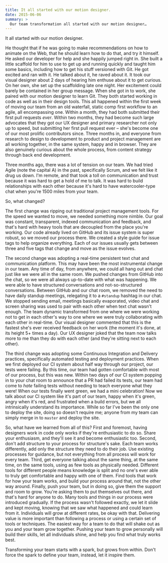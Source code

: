 ```yaml
---
title: It all started with our motion designer.
date: 2015-06-06
summary: >
  Our team transformation all started with our motion designer…
---
```


It all started with our motion designer.

He thought that if he was going to make recommendations on how to animate on the Web, that he should learn how to do that, and try it himself. He asked our developer for help and she happily jumped right in. She built a little scaffold for him to use to get up and running quickly and taught him some basics, including how to get his stuff versioned with Git. He got excited and ran with it. He talked about it, he raved about it. It took our visual designer about 2 days of hearing him enthuse about it to get curious. On her own, she set up the scaffolding late one night. Her excitement could barely be contained in her group message. When she got in to work, she paired with our motion designer to learn Git. They both started working in code as well as in their design tools. This all happened within the first week of moving our team from an old waterfall, static comp first workflow to an agile, all encompassing one. Within a month, they had both submitted their first pull requests _ever_. Within two months, they had become such large advocates that they got our UX designer and primary researcher not only up to speed, but submitting her first pull request ever – she's become one of our most prolific contributors since. Three months in, and everyone from research to design to development to product and project management are all working together, in the same system, happy and in browser. They are also genuinely curious about the whole process, from content strategy through back end development.

Three months ago, there was a lot of tension on our team. We had tried Agile (note the capital A) in the past, specifically Scrum, and we felt like it drug us down. I'm remote, and that took a toll on communication and trust because it was hard to get a hold of me to talk. It was hard to build relationships with each other because it's hard to have watercooler-type chat when you're 1500 miles from your team.

So, what changed?

The first change was ripping out traditional project management tools. For the speed we wanted to move, we needed something more nimble. Our goal was constant, transparent, indexed communication and feedback, and that's hard with heavy tools that are decoupled from the place you're working. Our code already lived on GitHub and its issue system is super robust, so we moved our process there. We created a style guide for issue tags to help organize everything. Each of our issues usually gets between three and five tags that change and move as the issue evolves.

The second change was adopting a real-time persistent text chat and communication platform. This may have been the most instrumental change in our team. Any time of day, from anywhere, we could all hang out and chat just like we were all in the same room. We pushed changes from GitHub into the chat, so we were all always up-to-date with what was happening. We were able to have structured conversations and not-so-structured conversations. Between GitHub and our chat room, we removed the need to have daily standup meetings, relegating it to a `#standup` hashtag in our chat. We stopped sending email, meetings basically evaporated, video chat and screen sharing was used to pair with each other when text chat wasn't enough. The team dynamic transformed from one where we were working not to get in each other's way to one where we were truly collaborating with each other in real-time. Our visual designer commented that this is the fastest she's ever received feedback on her work (the moment it's done, at its height 5+ times a day). Our UX designer joked that the team now talks more to me than they do with each other (and they're sitting next to each other).

The third change was adopting some Continuous Integration and Delivery practices, specifically automated testing and deployment practices. When we first deployed our CI system about half way through our project, our tests were failing. By this time, our team had gotten comfortable with most of our process, but this was new. Within two days of our CI system popping in to your chat room to announce that a PR had failed its tests, our team had come to _hate_ failing tests without needing to teach everyone what they were! When our tests finally went green, we had a mini celebration! Now we talk about our CI system like it's part of our team, happy when it's green, angry when it's red, and frustrated when a build errors, but we all intrinsically understand its importance. While so far I've been the only one to deploy the site, doing so doesn't require me; anyone from my team can simply merge in to `master` and deploy the site.

So, what have we learned from all of this? First and foremost, having designers work in code only works if they're enthusiastic to do so. Share your enthusiasm, and they'll see it and become enthusiastic too. Second, don't add structure to your process for structure's sake. Each team works differently, add only the structure they need to do their job. Use existing processes for guidance, but not everything from all process will work for every team. Third, get everyone talking about the same thing, at the same time, on the same tools, using as few tools as physically needed. Different tools for different people means knowledge is split and no one's ever able to truly get comfortable and happy with one of them. Find tools that work for how your team works, and build your process around that, not the other way around. Finally, push your team, but in doing so, give them the support and room to grow. You're asking them to put themselves out there, and that's hard for anyone to do. Many tools and things in our process were introduced gradually. If the process wasn't followed exactly, we let it slide and kept moving, knowing that we saw what happened and could learn from it. Individuals will grow at different rates, be okay with that. Delivering value is more important than following a process or using a certain set of tools or techniques. The easiest way for a team to do that will shake out as you and your team grow together. Pushing your team to grow personally will build their skills, let all individuals shine, and help you find what truly works best.

Transforming your team starts with a spark, but grows from within. Don't force the spark to define your team, instead, let it inspire them.
